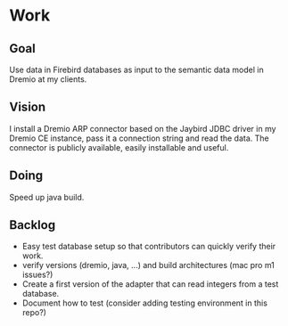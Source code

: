 # Work

## Goal

Use data in Firebird databases as input to the semantic data model in Dremio at my clients.

## Vision

I install a Dremio ARP connector based on the Jaybird JDBC driver in my Dremio CE instance,
pass it a connection string and read the data.
The connector is publicly available, easily installable and useful.

## Doing

Speed up java build.

## Backlog

* Easy test database setup so that contributors can quickly verify their work.
* verify versions (dremio, java, ...) and build architectures (mac pro m1 issues?)
* Create a first version of the adapter that can read integers from a test database.
* Document how to test (consider adding testing environment in this repo?)
